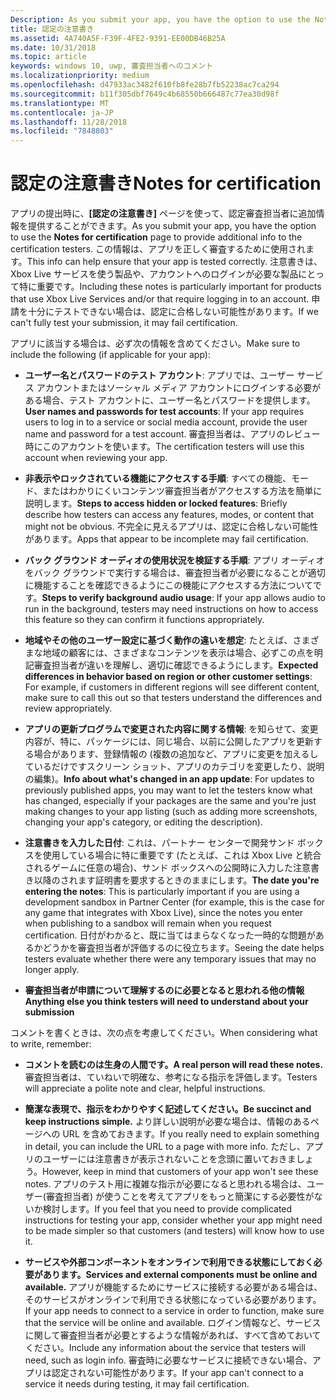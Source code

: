 ```yaml
---
Description: As you submit your app, you have the option to use the Notes for certification page to provide additional info to the certification testers. This info can help ensure that your app is tested correctly.
title: 認定の注意書き
ms.assetid: 4A740A5F-F39F-4FE2-9391-EE00DB46B25A
ms.date: 10/31/2018
ms.topic: article
keywords: windows 10, uwp, 審査担当者へのコメント
ms.localizationpriority: medium
ms.openlocfilehash: d47933ac3482f610fb8fe28b7fb52238ac7ca294
ms.sourcegitcommit: b11f305dbf7649c4b68550b666487c77ea30d98f
ms.translationtype: MT
ms.contentlocale: ja-JP
ms.lasthandoff: 11/28/2018
ms.locfileid: "7848803"
---
```

# <a name="notes-for-certification"></a><span data-ttu-id="f55f6-103">認定の注意書き</span><span class="sxs-lookup"><span data-stu-id="f55f6-103">Notes for certification</span></span>


<span data-ttu-id="f55f6-104">アプリの提出時に、**[認定の注意書き]** ページを使って、認定審査担当者に追加情報を提供することができます。</span><span class="sxs-lookup"><span data-stu-id="f55f6-104">As you submit your app, you have the option to use the **Notes for certification** page to provide additional info to the certification testers.</span></span> <span data-ttu-id="f55f6-105">この情報は、アプリを正しく審査するために使用されます。</span><span class="sxs-lookup"><span data-stu-id="f55f6-105">This info can help ensure that your app is tested correctly.</span></span> <span data-ttu-id="f55f6-106">注意書きは、Xbox Live サービスを使う製品や、アカウントへのログインが必要な製品にとって特に重要です。</span><span class="sxs-lookup"><span data-stu-id="f55f6-106">Including these notes is particularly important for products that use Xbox Live Services and/or that require logging in to an account.</span></span> <span data-ttu-id="f55f6-107">申請を十分にテストできない場合は、認定に合格しない可能性があります。</span><span class="sxs-lookup"><span data-stu-id="f55f6-107">If we can't fully test your submission, it may fail certification.</span></span>

<span data-ttu-id="f55f6-108">アプリに該当する場合は、必ず次の情報を含めてください。</span><span class="sxs-lookup"><span data-stu-id="f55f6-108">Make sure to include the following (if applicable for your app):</span></span>

-   <span data-ttu-id="f55f6-109">**ユーザー名とパスワードのテスト アカウント**: アプリでは、ユーザー サービス アカウントまたはソーシャル メディア アカウントにログインする必要がある場合、テスト アカウントに、ユーザー名とパスワードを提供します。</span><span class="sxs-lookup"><span data-stu-id="f55f6-109">**User names and passwords for test accounts**: If your app requires users to log in to a service or social media account, provide the user name and password for a test account.</span></span> <span data-ttu-id="f55f6-110">審査担当者は、アプリのレビュー時にこのアカウントを使います。</span><span class="sxs-lookup"><span data-stu-id="f55f6-110">The certification testers will use this account when reviewing your app.</span></span>

-   <span data-ttu-id="f55f6-111">**非表示やロックされている機能にアクセスする手順**: すべての機能、モード、またはわかりにくいコンテンツ審査担当者がアクセスする方法を簡単に説明します。</span><span class="sxs-lookup"><span data-stu-id="f55f6-111">**Steps to access hidden or locked features**: Briefly describe how testers can access any features, modes, or content that might not be obvious.</span></span> <span data-ttu-id="f55f6-112">不完全に見えるアプリは、認定に合格しない可能性があります。</span><span class="sxs-lookup"><span data-stu-id="f55f6-112">Apps that appear to be incomplete may fail certification.</span></span>

-   <span data-ttu-id="f55f6-113">**バック グラウンド オーディオの使用状況を検証する手順**: アプリ オーディオをバック グラウンドで実行する場合は、審査担当者が必要になることが適切に機能することを確認できるようにこの機能にアクセスする方法についてです。</span><span class="sxs-lookup"><span data-stu-id="f55f6-113">**Steps to verify background audio usage**: If your app allows audio to run in the background, testers may need instructions on how to access this feature so they can confirm it functions appropriately.</span></span>

-  <span data-ttu-id="f55f6-114">**地域やその他のユーザー設定に基づく動作の違いを想定**: たとえば、さまざまな地域の顧客には、さまざまなコンテンツを表示は場合、必ずこの点を明記審査担当者が違いを理解し、適切に確認できるようにします。</span><span class="sxs-lookup"><span data-stu-id="f55f6-114">**Expected differences in behavior based on region or other customer settings**: For example, if customers in different regions will see different content, make sure to call this out so that testers understand the differences and review appropriately.</span></span>

-   <span data-ttu-id="f55f6-115">**アプリの更新プログラムで変更された内容に関する情報**: を知らせて、変更内容が、特に、パッケージには、同じ場合、以前に公開したアプリを更新する場合があります、登録情報の (複数の追加など、アプリに変更を加えるしているだけですスクリーン ショット、アプリのカテゴリを変更したり、説明の編集)。</span><span class="sxs-lookup"><span data-stu-id="f55f6-115">**Info about what's changed in an app update**: For updates to previously published apps, you may want to let the testers know what has changed, especially if your packages are the same and you're just making changes to your app listing (such as adding more screenshots, changing your app's category, or editing the description).</span></span>

-   <span data-ttu-id="f55f6-116">**注意書きを入力した日付**: これは、パートナー センターで開発サンド ボックスを使用している場合に特に重要です (たとえば、これは Xbox Live と統合されるゲームに任意の場合)、サンド ボックスへの公開時に入力した注意書き以降のされます証明書を要求するときのままにします。</span><span class="sxs-lookup"><span data-stu-id="f55f6-116">**The date you're entering the notes**: This is particularly important if you are using a development sandbox in Partner Center (for example, this is the case for any game that integrates with Xbox Live), since the notes you enter when publishing to a sandbox will remain when you request certification.</span></span> <span data-ttu-id="f55f6-117">日付がわかると、既に当てはまらなくなった一時的な問題があるかどうかを審査担当者が評価するのに役立ちます。</span><span class="sxs-lookup"><span data-stu-id="f55f6-117">Seeing the date helps testers evaluate whether there were any temporary issues that may no longer apply.</span></span>

-  **<span data-ttu-id="f55f6-118">審査担当者が申請について理解するのに必要となると思われる他の情報</span><span class="sxs-lookup"><span data-stu-id="f55f6-118">Anything else you think testers will need to understand about your submission</span></span>**

<span data-ttu-id="f55f6-119">コメントを書くときは、次の点を考慮してください。</span><span class="sxs-lookup"><span data-stu-id="f55f6-119">When considering what to write, remember:</span></span>

-   **<span data-ttu-id="f55f6-120">コメントを読むのは生身の人間です。</span><span class="sxs-lookup"><span data-stu-id="f55f6-120">A real person will read these notes.</span></span>** <span data-ttu-id="f55f6-121">審査担当者は、ていねいで明確な、参考になる指示を評価します。</span><span class="sxs-lookup"><span data-stu-id="f55f6-121">Testers will appreciate a polite note and clear, helpful instructions.</span></span>

-   **<span data-ttu-id="f55f6-122">簡潔な表現で、指示をわかりやすく記述してください。</span><span class="sxs-lookup"><span data-stu-id="f55f6-122">Be succinct and keep instructions simple.</span></span>** <span data-ttu-id="f55f6-123">より詳しい説明が必要な場合は、情報のあるページへの URL を含めておきます。</span><span class="sxs-lookup"><span data-stu-id="f55f6-123">If you really need to explain something in detail, you can include the URL to a page with more info.</span></span> <span data-ttu-id="f55f6-124">ただし、アプリのユーザーには注意書きが表示されないことを念頭に置いておきましょう。</span><span class="sxs-lookup"><span data-stu-id="f55f6-124">However, keep in mind that customers of your app won't see these notes.</span></span> <span data-ttu-id="f55f6-125">アプリのテスト用に複雑な指示が必要になると思われる場合は、ユーザー(審査担当者) が使うことを考えてアプリをもっと簡潔にする必要性がないか検討します。</span><span class="sxs-lookup"><span data-stu-id="f55f6-125">If you feel that you need to provide complicated instructions for testing your app, consider whether your app might need to be made simpler so that customers (and testers) will know how to use it.</span></span>

-   **<span data-ttu-id="f55f6-126">サービスや外部コンポーネントをオンラインで利用できる状態にしておく必要があります。</span><span class="sxs-lookup"><span data-stu-id="f55f6-126">Services and external components must be online and available.</span></span>** <span data-ttu-id="f55f6-127">アプリが機能するためにサービスに接続する必要がある場合は、そのサービスがオンラインで利用できる状態になっている必要があります。</span><span class="sxs-lookup"><span data-stu-id="f55f6-127">If your app needs to connect to a service in order to function, make sure that the service will be online and available.</span></span> <span data-ttu-id="f55f6-128">ログイン情報など、サービスに関して審査担当者が必要とするような情報があれば、すべて含めておいてください。</span><span class="sxs-lookup"><span data-stu-id="f55f6-128">Include any information about the service that testers will need, such as login info.</span></span> <span data-ttu-id="f55f6-129">審査時に必要なサービスに接続できない場合、アプリは認定されない可能性があります。</span><span class="sxs-lookup"><span data-stu-id="f55f6-129">If your app can't connect to a service it needs during testing, it may fail certification.</span></span>

 

 




